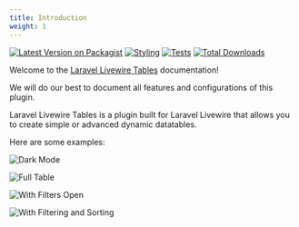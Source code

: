 ```yaml
---
title: Introduction
weight: 1
---
```


<section class="article_badges">
    <a href="https://packagist.org/packages/rappasoft/laravel-livewire-tables"><img src="https://img.shields.io/packagist/v/rappasoft/laravel-livewire-tables.svg?style=flat-square" alt="Latest Version on Packagist"></a>
    <a href="https://github.com/rappasoft/laravel-livewire-tables/actions/workflows/pint.yml"><img src="https://github.com/rappasoft/laravel-livewire-tables/actions/workflows/pint.yml/badge.svg" alt="Styling"></a>
    <a href="https://github.com/rappasoft/laravel-livewire-tables/actions/workflows/run-tests.yml"><img src="https://github.com/rappasoft/laravel-livewire-tables/actions/workflows/run-tests.yml/badge.svg" alt="Tests"></a>
    <a href="https://packagist.org/packages/rappasoft/laravel-livewire-tables"><img src="https://img.shields.io/packagist/dt/rappasoft/laravel-livewire-tables.svg?style=flat-square" alt="Total Downloads"></a>
</section>

Welcome to the [Laravel Livewire Tables](https://github.com/rappasoft/laravel-livewire-tables) documentation!

We will do our best to document all features and configurations of this plugin.

Laravel Livewire Tables is a plugin built for Laravel Livewire that allows you to create simple or advanced dynamic datatables.

Here are some examples:

![Dark Mode](https://imgur.com/QoEdC7n.png)

![Full Table](https://i.imgur.com/2kfibjR.png)

![With Filters Open](https://i.imgur.com/OHpuOmf.png)

![With Filtering and Sorting](https://i.imgur.com/niBhMPR.png)
